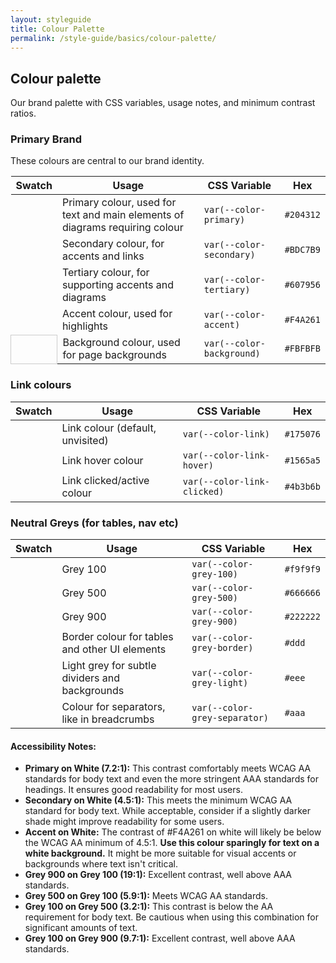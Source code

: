 ```yaml
---
layout: styleguide
title: Colour Palette
permalink: /style-guide/basics/colour-palette/
---
```


## Colour palette

Our brand palette with CSS variables, usage notes, and minimum contrast ratios.

### Primary Brand

These colours are central to our brand identity.

<table class="responsive-table">
  <thead>
    <tr>
      <th>Swatch</th>
      <th>Usage</th>
      <th>CSS Variable</th>
      <th>Hex</th>
    </tr>
  </thead>
  <tbody>
    <tr>
      <td style="width: 50px; height: 30px; background-color: var(--color-primary);"></td>
      <td>Primary colour, used for text and main elements of diagrams requiring colour</td>
      <td><code>var(--color-primary)</code></td>
      <td><code>#204312</code></td>
    </tr>
    <tr>
      <td style="width: 50px; height: 30px; background-color: var(--color-secondary);"></td>
      <td>Secondary colour, for accents and links</td>
      <td><code>var(--color-secondary)</code></td>
      <td><code>#BDC7B9</code></td>
    </tr>
    <tr>
      <td style="width: 50px; height: 30px; background-color: var(--color-tertiary);"></td>
      <td>Tertiary colour, for supporting accents and diagrams</td>
      <td><code>var(--color-tertiary)</code></td>
      <td><code>#607956</code></td>
    </tr>
    <tr>
      <td style="width: 50px; height: 30px; background-color: var(--color-accent);"></td>
      <td>Accent colour, used for highlights</td>
      <td><code>var(--color-accent)</code></td>
      <td><code>#F4A261</code></td>
    </tr>
    <tr>
      <td style="width: 50px; height: 30px; background-color: var(--color-background); border: 1px solid #ccc;"></td>
      <td>Background colour, used for page backgrounds</td>
      <td><code>var(--color-background)</code></td>
      <td><code>#FBFBFB</code></td>
    </tr>
  </tbody>
</table>

### Link colours

<table class="responsive-table">
  <thead>
    <tr>
      <th>Swatch</th>
      <th>Usage</th>
      <th>CSS Variable</th>
      <th>Hex</th>
    </tr>
  </thead>
  <tbody>
    <tr>
      <td style="width: 50px; height: 30px; background-color: var(--color-link);"></td>
      <td>Link colour (default, unvisited)</td>
      <td><code>var(--color-link)</code></td>
      <td><code>#175076</code></td>
    </tr>
    <tr>
      <td style="width: 50px; height: 30px; background-color: var(--color-link-hover);"></td>
      <td>Link hover colour</td>
      <td><code>var(--color-link-hover)</code></td>
      <td><code>#1565a5</code></td>
    </tr>
    <tr>
      <td style="width: 50px; height: 30px; background-color: var(--color-link-clicked);"></td>
      <td>Link clicked/active colour</td>
      <td><code>var(--color-link-clicked)</code></td>
      <td><code>#4b3b6b</code></td>
    </tr>
  </tbody>
</table>

### Neutral Greys (for tables, nav etc)

<table class="responsive-table">
  <thead>
    <tr>
      <th>Swatch</th>
      <th>Usage</th>
      <th>CSS Variable</th>
      <th>Hex</th>
    </tr>
  </thead>
  <tbody>
    <tr>
      <td style="width: 50px; height: 30px; background-color: var(--color-grey-100);"></td>
      <td>Grey 100</td>
      <td><code>var(--color-grey-100)</code></td>
      <td><code>#f9f9f9</code></td>
    </tr>
    <tr>
      <td style="width: 50px; height: 30px; background-color: var(--color-grey-500);"></td>
      <td>Grey 500</td>
      <td><code>var(--color-grey-500)</code></td>
      <td><code>#666666</code></td>
    </tr>
    <tr>
      <td style="width: 50px; height: 30px; background-color: var(--color-grey-900);"></td>
      <td>Grey 900</td>
      <td><code>var(--color-grey-900)</code></td>
      <td><code>#222222</code></td>
    </tr>
    <tr>
      <td style="width: 50px; height: 30px; background-color: var(--color-grey-border);"></td>
      <td>Border colour for tables and other UI elements</td>
      <td><code>var(--color-grey-border)</code></td>
      <td><code>#ddd</code></td>
    </tr>
    <tr>
      <td style="width: 50px; height: 30px; background-color: var(--color-grey-light);"></td>
      <td>Light grey for subtle dividers and backgrounds</td>
      <td><code>var(--color-grey-light)</code></td>
      <td><code>#eee</code></td>
    </tr>
    <tr>
      <td style="width: 50px; height: 30px; background-color: var(--color-grey-separator);"></td>
      <td>Colour for separators, like in breadcrumbs</td>
      <td><code>var(--color-grey-separator)</code></td>
      <td><code>#aaa</code></td>
    </tr>
  </tbody>
</table>

#### Accessibility Notes:

* **Primary on White (7.2:1):** This contrast comfortably meets WCAG AA standards for body text and even the more stringent AAA standards for headings. It ensures good readability for most users.
* **Secondary on White (4.5:1):** This meets the minimum WCAG AA standard for body text. While acceptable, consider if a slightly darker shade might improve readability for some users.
* **Accent on White:** The contrast of \#F4A261 on white will likely be below the WCAG AA minimum of 4.5:1. **Use this colour sparingly for text on a white background.** It might be more suitable for visual accents or backgrounds where text isn't critical.
* **Grey 900 on Grey 100 (19:1):** Excellent contrast, well above AAA standards.
* **Grey 500 on Grey 100 (5.9:1):** Meets WCAG AA standards.
* **Grey 100 on Grey 500 (3.2:1):** This contrast is below the AA requirement for body text. Be cautious when using this combination for significant amounts of text.
* **Grey 100 on Grey 900 (9.7:1):** Excellent contrast, well above AAA standards.
